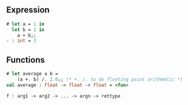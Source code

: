 ## Expression
```ocaml
# let a = 1 in
  let b = 2 in
    a + b;;
- : int = 3
```

## Functions
```ocaml
# let average a b =
    (a +. b) /. 2.0;; (* +. /. to do floating point arithmetic *)
val average : float -> float -> float = <fun>

f : arg1 -> arg2 -> ... -> argn -> rettype
```